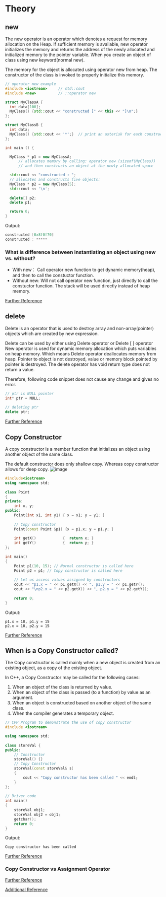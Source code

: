 # Theory

## new
The new operator is an operator which denotes a request for memory allocation on the Heap. If sufficient memory is available, new operator initializes the memory and returns the address of the newly allocated and initialized memory to the pointer variable. When you create an object of class using new keyword(normal new).

The memory for the object is allocated using operator new from heap.
The constructor of the class is invoked to properly initialize this memory.

```c++
// operator new example
#include <iostream>     // std::cout
#include <new>          // ::operator new

struct MyClassA {
  int data[100];
  MyClass() {std::cout << "constructed [" << this << "]\n";}
};

struct MyClassB {
  int data;
  MyClass() {std::cout << '*';}  // print an asterisk for each construction
};

int main () {

  MyClass * p1 = new MyClassA;
      // allocates memory by calling: operator new (sizeof(MyClass))
      // and then constructs an object at the newly allocated space

  std::cout << "constructed : ";
  // allocates and constructs five objects:
  MyClass * p2 = new MyClass[5];
  std::cout << '\n';
  
  delete[] p2;
  delete p1;

  return 0;
}

```
Output:
```c++
constructed [0x8f0f70]
constructed : *****
```
### What is difference between instantiating an object using new vs. without?
- With new： Call operator new function to get dynamic memory(heap), and then to call the constuctor function.
- Without new: Will not call operator new function, just directly to call the constuctor function. The stack will be used directly instead of heap memory.

[Further Reference](https://stackoverflow.com/questions/3673998/what-is-difference-between-instantiating-an-object-using-new-vs-without#:~:text=Use%20new%EF%BC%9A%20Call%20operator%20new,directly%2C%20no%20use%20to%20malloc.)

## delete
Delete is an operator that is used to destroy array and non-array(pointer) objects which are created by new expression.
 

Delete can be used by either using Delete operator or Delete [ ] operator
New operator is used for dynamic memory allocation which puts variables on heap memory.
Which means Delete operator deallocates memory from heap.
Pointer to object is not destroyed, value or memory block pointed by pointer is destroyed.
The delete operator has void return type does not return a value.

Therefore, following code snippet does not cause any change and gives no error.
```c++
// ptr is NULL pointer
int* ptr = NULL;
 
// deleting ptr
delete ptr;
```
[Further Reference](https://www.geeksforgeeks.org/delete-in-c/)

## Copy Constructor
A copy constructor is a member function that initializes an object using another object of the same class.

The default constructor does only shallow copy. Whereas copy constructor allows for deep copy.
![image](https://user-images.githubusercontent.com/45400093/166435502-8f136627-0f86-48df-be76-b4feb5e48177.png)

```c++
#include<iostream>
using namespace std;
 
class Point
{
private:
    int x, y;
public:
    Point(int x1, int y1) { x = x1; y = y1; }
 
    // Copy constructor
    Point(const Point &p1) {x = p1.x; y = p1.y; }
 
    int getX()            {  return x; }
    int getY()            {  return y; }
};
 
int main()
{
    Point p1(10, 15); // Normal constructor is called here
    Point p2 = p1; // Copy constructor is called here
 
    // Let us access values assigned by constructors
    cout << "p1.x = " << p1.getX() << ", p1.y = " << p1.getY();
    cout << "\np2.x = " << p2.getX() << ", p2.y = " << p2.getY();
 
    return 0;
}
```
Output:
```
p1.x = 10, p1.y = 15
p2.x = 10, p2.y = 15 
```
[Further Reference](https://www.geeksforgeeks.org/copy-constructor-in-cpp/)

## When is a Copy Constructor called?
The Copy constructor is called mainly when a new object is created from an existing object, as a copy of the existing object. 

In C++, a Copy Constructor may be called for the following cases: 

1) When an object of the class is returned by value. 
2) When an object of the class is passed (to a function) by value as an argument. 
3) When an object is constructed based on another object of the same class. 
4) When the compiler generates a temporary object.

```c++
// CPP Program to demonstrate the use of copy constructor
#include <iostream>

using namespace std;
  
class storeVal {
public:
    // Constructor
    storeVal() {}
    // Copy Constructor
    storeVal(const storeVal& s)
    {
        cout << "Copy constructor has been called " << endl;
    }
};
  
// Driver code
int main()
{
    storeVal obj1;
    storeVal obj2 = obj1;
    getchar();
    return 0;
}
```
Output:
```
Copy constructor has been called 
```

[Further Reference](https://www.geeksforgeeks.org/when-is-a-copy-constructor-called-in-cpp/)
### Copy Constructor vs Assignment Operator
[Further Reference](https://www.geeksforgeeks.org/copy-constructor-vs-assignment-operator-in-c/)

[Additional Reference](https://www.geeksforgeeks.org/copy-elision-in-c/)
